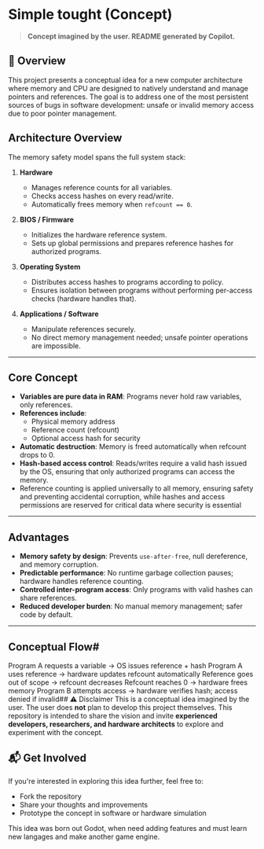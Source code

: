 # Simple tought (Concept)

> **Concept imagined by the user. README generated by Copilot.**

## 🧠 Overview

This project presents a conceptual idea for a new computer architecture where memory and CPU are designed to natively understand and manage pointers and references. The goal is to address one of the most persistent sources of bugs in software development: unsafe or invalid memory access due to poor pointer management.


## Architecture Overview

The memory safety model spans the full system stack:

1. **Hardware**  
   - Manages reference counts for all variables.
   - Checks access hashes on every read/write.
   - Automatically frees memory when `refcount == 0`.

2. **BIOS / Firmware**  
   - Initializes the hardware reference system.
   - Sets up global permissions and prepares reference hashes for authorized programs.

3. **Operating System**  
   - Distributes access hashes to programs according to policy.
   - Ensures isolation between programs without performing per-access checks (hardware handles that).

4. **Applications / Software**  
   - Manipulate references securely.
   - No direct memory management needed; unsafe pointer operations are impossible.

---

## Core Concept

- **Variables are pure data in RAM**: Programs never hold raw variables, only references.  
- **References include**:  
  - Physical memory address  
  - Reference count (refcount)  
  - Optional access hash for security  
- **Automatic destruction**: Memory is freed automatically when refcount drops to 0.  
- **Hash-based access control**: Reads/writes require a valid hash issued by the OS, ensuring that only authorized programs can access the memory.
- Reference counting is applied universally to all memory, ensuring safety and preventing accidental corruption, while hashes and access permissions are reserved for critical data where security is essential

---

## Advantages

- **Memory safety by design**: Prevents `use-after-free`, null dereference, and memory corruption.  
- **Predictable performance**: No runtime garbage collection pauses; hardware handles reference counting.  
- **Controlled inter-program access**: Only programs with valid hashes can share references.  
- **Reduced developer burden**: No manual memory management; safer code by default.

---

## Conceptual Flow#

Program A requests a variable -> OS issues reference + hash
Program A uses reference -> hardware updates refcount automatically
Reference goes out of scope -> refcount decreases
Refcount reaches 0 -> hardware frees memory
Program B attempts access -> hardware verifies hash; access denied if invalid## ⚠️ Disclaimer
This is a conceptual idea imagined by the user. The user does **not** plan to develop this project themselves. This repository is intended to share the vision and invite **experienced developers, researchers, and hardware architects** to explore and experiment with the concept.

## 📬 Get Involved

If you're interested in exploring this idea further, feel free to:
- Fork the repository
- Share your thoughts and improvements
- Prototype the concept in software or hardware simulation

This idea was born out Godot, when need adding features and must learn new langages and make another game engine. 


